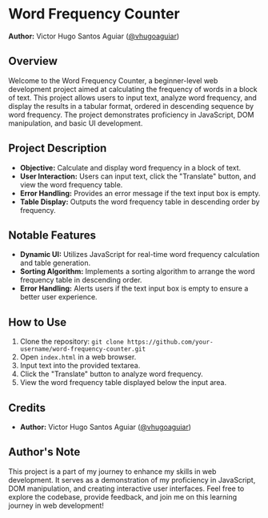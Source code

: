 # Word Frequency Counter

**Author:** Victor Hugo Santos Aguiar ([@vhugoaguiar](https://github.com/vhugoaguiar))

## Overview

Welcome to the Word Frequency Counter, a beginner-level web development project aimed at calculating the frequency of words in a block of text. This project allows users to input text, analyze word frequency, and display the results in a tabular format, ordered in descending sequence by word frequency. The project demonstrates proficiency in JavaScript, DOM manipulation, and basic UI development.

## Project Description

- **Objective:** Calculate and display word frequency in a block of text.
- **User Interaction:** Users can input text, click the "Translate" button, and view the word frequency table.
- **Error Handling:** Provides an error message if the text input box is empty.
- **Table Display:** Outputs the word frequency table in descending order by frequency.

## Notable Features

- **Dynamic UI:** Utilizes JavaScript for real-time word frequency calculation and table generation.
- **Sorting Algorithm:** Implements a sorting algorithm to arrange the word frequency table in descending order.
- **Error Handling:** Alerts users if the text input box is empty to ensure a better user experience.

## How to Use

1. Clone the repository: `git clone https://github.com/your-username/word-frequency-counter.git`
2. Open `index.html` in a web browser.
3. Input text into the provided textarea.
4. Click the "Translate" button to analyze word frequency.
5. View the word frequency table displayed below the input area.

## Credits

- **Author:** Victor Hugo Santos Aguiar ([@vhugoaguiar](https://github.com/vhugoaguiar))

## Author's Note

This project is a part of my journey to enhance my skills in web development. It serves as a demonstration of my proficiency in JavaScript, DOM manipulation, and creating interactive user interfaces. Feel free to explore the codebase, provide feedback, and join me on this learning journey in web development!
